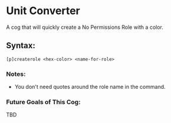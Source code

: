 # Unit Converter
A cog that will quickly create a No Permissions Role with a color.
## Syntax:
`[p]createrole <hex-color> <name-for-role>`
### Notes:
- You don't need quotes around the role name in the command.
### Future Goals of This Cog:
TBD